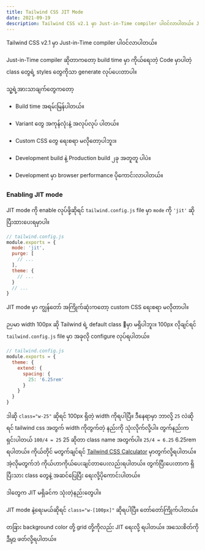 ```yaml
---
title: Tailwind CSS JIT Mode
date: 2021-09-19
description: Tailwind CSS v2.1 မှာ Just-in-Time compiler ပါဝင်လာပါတယ်။ Just-in-Time compiler ဆိုတာကတော့ build time မှာ ကိုယ်ရေးတဲ့ Code မှာပါတဲ့ class တွေရဲ့ styles တွေကိုသာ generate လုပ်ပေးတာပါ။
---
```


Tailwind CSS v2.1 မှာ Just-in-Time compiler ပါဝင်လာပါတယ်။

Just-in-Time compiler ဆိုတာကတော့ build time မှာ ကိုယ်ရေးတဲ့ Code မှာပါတဲ့ class တွေရဲ့ styles တွေကိုသာ generate လုပ်ပေးတာပါ။

သူ့ရဲ့အားသာချက်တွေကတော့

- Build time အရမ်းမြန်ပါတယ်။

- Variant တွေ အကုန်လုံးနဲ့ အလုပ်လုပ် ပါတယ်။

- Custom CSS တွေ ရေးစရာ မလိုတော့ပါဘူး။

- Development build နဲ့ Production build ၂ခု အတူတူ ပါပဲ။

- Development မှာ browser performance ပိုကောင်းလာပါတယ်။

### Enabling JIT mode

JIT mode ကို enable လုပ်ဖို့ဆိုရင် `tailwind.config.js` file မှာ `mode` ကို `'jit'` ဆိုပြီးထားပေးရမှာပါ။

```js
// tailwind.config.js
module.exports = {
  mode: 'jit',
  purge: [
    // ...
  ],
  theme: {
    // ...
  }
  // ...
}
```

JIT mode မှာ ကျွန်တော် အကြိုက်ဆုံးကတော့ custom CSS ရေးစရာ မလိုတာပါ။

ဉပမာ width 100px ဆို Tailwind ရဲ့ default class မှာ မရှိပါဘူး။ 100px လိုချင်ရင် `tailwind.config.js` file မှာ အခုလို configure လုပ်ရပါတယ်။

```js
// tailwind.config.js
module.exports = {
  theme: {
    extend: {
      spacing: {
        25: '6.25rem'
      }
    }
  }
}
```

ဒါဆို `class="w-25"` ဆိုရင် 100px ရှိတဲ့ width ကိုရပါပြီ။ ဒီနေရာမှာ ဘာလို့ `25` လဲဆိုရင် tailwind css အတွက် width ကိုတွက်တဲ့ နည်းကို သုံးလိုက်လို့ပါ။ တွက်နည်းက ရှင်းပါတယ် `100/4 = 25` 25 ဆိုတာ class name အတွက်ပါ။ `25/4 = 6.25` 6.25rem ရပါတယ်။ ကိုယ်တိုင် မတွက်ချင်ရင် [Tailwind CSS Calculator](https://tailwindcss-calculator.com/) မှာတွက်လို့ရပါတယ်။ အဲ့လိုမတွက်ဘဲ ကိုယ်ဟာကိုယ်ပေးချင်တာပေးလည်းရပါတယ်။ တွက်ပြီးပေးတာက ရှိပြီးသား class တွေနဲ့ အဆင်ပြေပြီး ရေးလို့ပိုကောင်းပါတယ်။

ဒါတွေက JIT မရှိခင်က သုံးတဲ့နည်းတွေပါ။

JIT mode နဲ့ရေးမယ်ဆိုရင် `class="w-[100px]"` ဆိုရပါပြီ။ တော်တော်ကြိုက်ပါတယ်။

တခြား background color တို့ grid တို့ကိုလည်း JIT ရေးလို့ ရပါတယ်။ အသေးစိတ်ကို [ဒီမှာ](https://tailwindcss.com/docs/just-in-time-mode) ဖတ်လို့ရပါတယ်။
